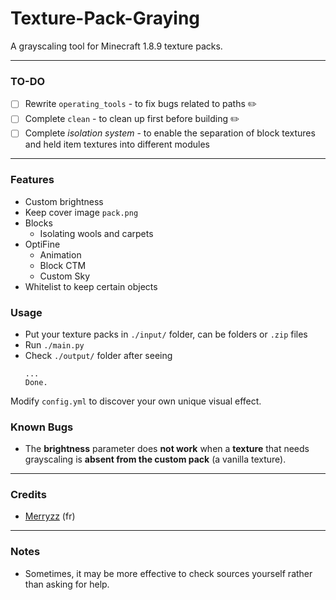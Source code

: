 # Texture-Pack-Graying
A grayscaling tool for Minecraft 1.8.9 texture packs.

------------
### TO-DO
- [ ] Rewrite `operating_tools` - to fix bugs related to paths ✏️
- [ ] Complete `clean` - to clean up first before building ✏️
- [ ] Complete *isolation system* - to enable the separation of block textures and held item textures into different modules

---
### Features
- Custom brightness
- Keep cover image `pack.png`
- Blocks
  - Isolating wools and carpets
- OptiFine
  - Animation
  - Block CTM
  - Custom Sky
- Whitelist to keep certain objects

### Usage
* Put your texture packs in `./input/` folder, can be folders or `.zip` files
* Run `./main.py` 
* Check `./output/` folder after seeing
  ```
  ...
  Done.
  ```
Modify `config.yml` to discover your own unique visual effect.

### Known Bugs
- The **brightness** parameter does **not work** when a **texture** that needs grayscaling is **absent from the custom pack** (a vanilla texture).

---
### Credits
* [Merryzz](https://www.youtube.com/@Merryzz) (fr) 

------------
### Notes
- Sometimes, it may be more effective to check sources yourself rather than asking for help.
